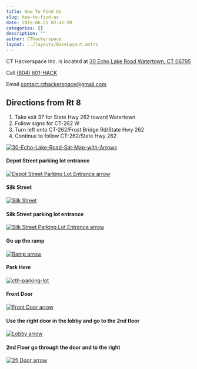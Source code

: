 ```yaml
---
title: How To Find Us
slug: how-to-find-us
date: 2015-06-25 02:41:28
categories: []
description: ""
author: CThackerspace
layout: ../layouts/BaseLayout.astro
---
```



CT Hackerspace Inc. is located at [30 Echo Lake Road Watertown, CT 06795](https://g.co/kgs/FCFhpxE)

Call [(804) 601-HACK](tel:+18046014225)

Email [contact.cthackerspace@gmail.com ](mailto:contact.cthackerspace@gmail.com)

## Directions from Rt 8

1. Take exit 37 for State Hwy 262 toward Watertown
2. Follow signs for CT-262 W
3. Turn left onto CT-262/Frost Bridge Rd/State Hwy 262
4. Continue to follow CT-262/State Hwy 262

[![30-Echo-Lake-Road-Sat-Map-with-Arrows](/uploads/2025/03/30-Echo-Lake-Road-Sat-Map-with-Arrows.png)](/uploads/2025/03/30-Echo-Lake-Road-Sat-Map-with-Arrows.png)
#### Depot Street parking lot entrance
[![Depot Street Parking Lot Entrance arrow](/uploads/2025/03/Depot-Street-Parking-Lot-Entrance-arrow.jpg)](/uploads/2025/03/Depot-Street-Parking-Lot-Entrance-arrow.jpg)
#### Silk Street
[![Silk Street](/uploads/2025/03/Silk-Street.jpeg)](/uploads/2025/03/Silk-Street.jpeg)
#### Silk Street parking lot entrance
[![Silk Street Parking Lot Entrance arrow](/uploads/2025/03/Silk-Street-Parking-Lot-Entrance-arrow.jpg)](/uploads/2025/03/Silk-Street-Parking-Lot-Entrance-arrow.jpg)
#### Go up the ramp
[![Ramp arrow](/uploads/2025/03/Ramp-arrow.jpg)](/uploads/2025/03/Ramp-arrow.jpg)
#### Park Here
[![cth-parking-lot](/uploads/2025/03/cth-parking-lot.jpg)](/uploads/2025/03/cth-parking-lot.jpg)
#### Front Door
[![Front Door arrow](/uploads/2025/03/Front-Door-arrow.jpg)](/uploads/2025/03/Front-Door-arrow.jpg)
#### Use the right door in the lobby and go to the 2nd floor
[![Lobby arrow](/uploads/2025/03/Lobby-arrow.jpg)](/uploads/2025/03/Lobby-arrow.jpg)
#### 2nd Floor go through the door and to the right
[![2fl Door arrow](/uploads/2025/03/2fl-Door-arrow.jpg)](/uploads/2025/03/2fl-Door-arrow.jpg)

